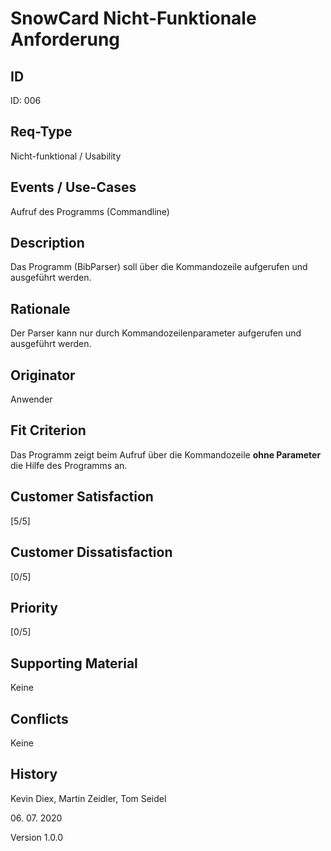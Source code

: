 # SnowCard Nicht-Funktionale Anforderung

## ID

ID: 006

## Req-Type

Nicht-funktional / Usability

## Events / Use-Cases

Aufruf des Programms (Commandline)

## Description

Das Programm (BibParser) soll über die Kommandozeile aufgerufen und ausgeführt werden. 

## Rationale

Der Parser kann nur durch Kommandozeilenparameter aufgerufen und ausgeführt werden. 

## Originator

Anwender

## Fit Criterion

Das Programm zeigt beim Aufruf über die Kommandozeile **ohne Parameter** die Hilfe des Programms an. 

## Customer Satisfaction

[5/5]

## Customer Dissatisfaction

[0/5]

## Priority

[0/5]

## Supporting Material

Keine

## Conflicts

Keine

## History

Kevin Diex,
Martin Zeidler,
Tom Seidel

06\. 07\. 2020

Version 1.0.0
